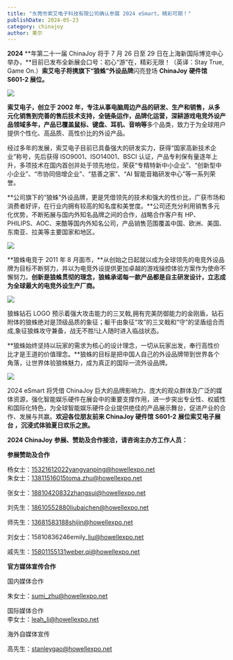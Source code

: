 ```yaml
---
title: "东莞市索艾电子科技有限公司确认参展 2024 eSmart，精彩可期！"
publishDate: 2024-05-23
category: chinajoy
author: 莱尔
---
```


**2024** **年第二十一届 ChinaJoy 将于 7 月 26 日至 29 日在上海新国际博览中心举办，**目前已发布全新展会口号：初心“游”在，精彩无限！（英译：Stay True, Game On.）**索艾电子将携旗下“狼蛛”外设品牌**闪亮登场 **ChinaJoy** **硬件馆 S601-2 展位。**

![](https://ec-net-1251389766.cos.ap-shanghai.myqcloud.com/wp-content/uploads/2024/05/20240523155903485-1024x597.jpg)

**索艾电子，创立于 2002 年，**专注从事电脑周边产品的研发、生产和销售，从多元化销售到完善的售后技术支持，全链条运作，品牌化运营，深耕游戏电竞外设产品领域多年，产品已覆盖**鼠标、键盘、耳机、音响等**多个品类，致力于为全球用户提供个性化、高品质、高性价比的外设产品。

经过多年的发展，索艾电子目前已具备强大的研发实力，获得“国家高新技术企业”称号，先后获得 ISO9001、ISO14001、BSCI 认证，产品专利保有量逐年上升，多项技术在国内首创并处于领先地位，荣获“专精特新中小企业”、“创新型中小企业”、“市协同倍增企业”、“慈善之家”、“AI 智能音箱研发中心”等一系列荣誉。

**公司旗下的“狼蛛”外设品牌，更是凭借领先的技术和强大的性价比，广获市场和消费者好评，在行业内拥有较高的知名度和美誉度。**公司还充分利用销售多元化优势，不断拓展与国内外知名品牌之间的合作，战略合作客户有 HP、PHILIPS、AOC、来酷等国内外知名公司，产品销售范围覆盖中国、欧洲、美国、东南亚、拉美等主要国家和地区。

![](https://ec-net-1251389766.cos.ap-shanghai.myqcloud.com/wp-content/uploads/2024/05/20240523155911253-1024x597.jpg)

**狼蛛电竞于 2011 年 8 月面市，**从创始之日起就以成为全球领先的电竞外设品牌为目标不断努力，并以为电竞外设提供更加卓越的游戏操控体验方案作为使命不懈努力。**创新是狼蛛贯彻的理念，狼蛛承诺每一款产品都是自主研发设计，立志成为全球最大的电竞外设生产厂商。**

![](https://ec-net-1251389766.cos.ap-shanghai.myqcloud.com/wp-content/uploads/2024/05/20240523155914972-1024x597.jpg)

狼蛛钻石 LOGO 预示着强大攻击能力的三叉戟,拥有完美防御能力的金刚盾，钻石附体的狼蛛绝对是顶级品质的象征；躯干由象征“攻”的三叉戟和“守”的坚盾组合而成,象征狼蛛攻守兼备，战无不胜!让人随时进入临战状态。

**狼蛛始终坚持以玩家的需求为核心的设计理念，一切从玩家出发，奉行高性价比才是王道的价值理念。**狼蛛的目标是把中国人自己的外设品牌带到世界各个角落，让世界体验狼蛛魅力，成为真正的国际一流外设品牌。

![](https://ec-net-1251389766.cos.ap-shanghai.myqcloud.com/wp-content/uploads/2024/05/20240523155917344-1024x597.jpg)

2024 eSmart 将凭借 ChinaJoy 巨大的品牌影响力、庞大的观众群体及广泛的媒体资源，强化智能娱乐硬件在展会中的重要支撑作用，进一步突出专业性、权威性和国际化特色，为全球智能娱乐硬件企业提供绝佳的产品展示舞台，促进产业的合作、发展与共赢。**欢迎各位朋友前来 ChinaJoy 硬件馆** **S601-2** **展位索艾电子展台 ，沉浸式体验夏日欢乐之旅。**

**2024 ChinaJoy** **参展、赞助及合作接洽，请咨询主办方工作人员：**

  
**参展赞助及合作**

杨女士：15321612022yangyanping@howellexpo.net  
朱女士：13811516015toma.zhu@howellexpo.net

张女士：18810420832zhangsui@howellexpo.net

刘先生：18610552880liubaichen@howellexpo.net

师先生：13681583188shijin@howellexpo.net

刘女士：15810836246emily\_liu@howellexpo.net

戚先生：[15801155131weber.qi@howellexpo.net](mailto:15801155131weber.qi@howellexpo.net)

  
**官方媒体宣传合作**

国内媒体合作

朱女士：[sumi\_zhu@howellexpo.net](mailto:sumi_zhu@howellexpo.net)

国际媒体合作  
李女士：[leah\_li@howellexpo.net](mailto:leah_li@howellexpo.net)

海外自媒体宣传

高先生：stanleygao@howellexpo.net
